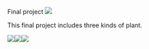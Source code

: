 Final project
<img src=https://www.ncnu.edu.tw/ncnuweb/units/share/全校共用/web_material/images/banner/banner_16_1.gif>

This final project includes three kinds of plant.


<img src=http://sowhc.sow.org.tw/html/interp/name/name08/li-tzu/li-tzu1.jpg><img src=http://sowhc.sow.org.tw/html/observation/plant/a11plant/a111104-ga-dong/s203.JPG><img src=https://pic.pimg.tw/fonghu0217/1381269156-3213189666.jpg>
